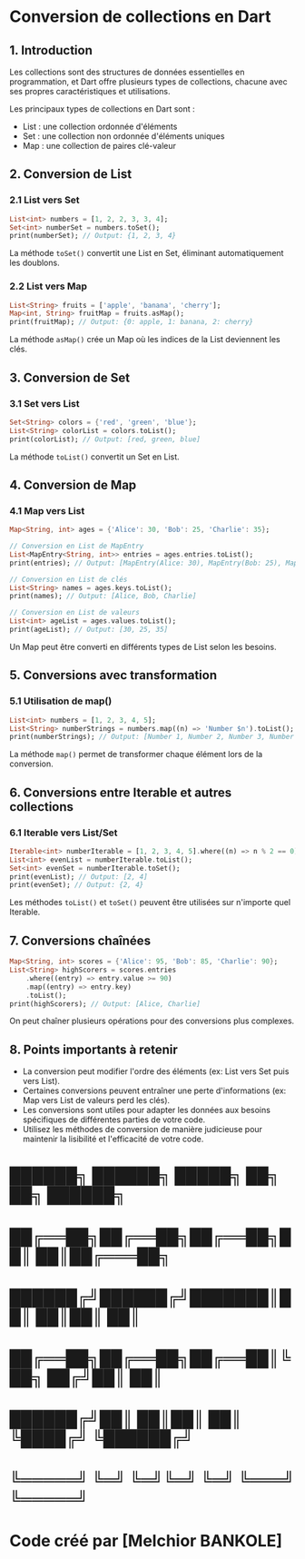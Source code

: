# Conversion de collections en Dart

## 1. Introduction

Les collections sont des structures de données essentielles en programmation, et Dart offre plusieurs types de collections, chacune avec ses propres caractéristiques et utilisations.

Les principaux types de collections en Dart sont :
- List : une collection ordonnée d'éléments
- Set : une collection non ordonnée d'éléments uniques
- Map : une collection de paires clé-valeur

## 2. Conversion de List

### 2.1 List vers Set

```dart
List<int> numbers = [1, 2, 2, 3, 3, 4];
Set<int> numberSet = numbers.toSet();
print(numberSet); // Output: {1, 2, 3, 4}
```

La méthode `toSet()` convertit une List en Set, éliminant automatiquement les doublons.

### 2.2 List vers Map

```dart
List<String> fruits = ['apple', 'banana', 'cherry'];
Map<int, String> fruitMap = fruits.asMap();
print(fruitMap); // Output: {0: apple, 1: banana, 2: cherry}
```

La méthode `asMap()` crée un Map où les indices de la List deviennent les clés.

## 3. Conversion de Set

### 3.1 Set vers List

```dart
Set<String> colors = {'red', 'green', 'blue'};
List<String> colorList = colors.toList();
print(colorList); // Output: [red, green, blue]
```

La méthode `toList()` convertit un Set en List.

## 4. Conversion de Map

### 4.1 Map vers List

```dart
Map<String, int> ages = {'Alice': 30, 'Bob': 25, 'Charlie': 35};

// Conversion en List de MapEntry
List<MapEntry<String, int>> entries = ages.entries.toList();
print(entries); // Output: [MapEntry(Alice: 30), MapEntry(Bob: 25), MapEntry(Charlie: 35)]

// Conversion en List de clés
List<String> names = ages.keys.toList();
print(names); // Output: [Alice, Bob, Charlie]

// Conversion en List de valeurs
List<int> ageList = ages.values.toList();
print(ageList); // Output: [30, 25, 35]
```

Un Map peut être converti en différents types de List selon les besoins.

## 5. Conversions avec transformation

### 5.1 Utilisation de map()

```dart
List<int> numbers = [1, 2, 3, 4, 5];
List<String> numberStrings = numbers.map((n) => 'Number $n').toList();
print(numberStrings); // Output: [Number 1, Number 2, Number 3, Number 4, Number 5]
```

La méthode `map()` permet de transformer chaque élément lors de la conversion.

## 6. Conversions entre Iterable et autres collections

### 6.1 Iterable vers List/Set

```dart
Iterable<int> numberIterable = [1, 2, 3, 4, 5].where((n) => n % 2 == 0);
List<int> evenList = numberIterable.toList();
Set<int> evenSet = numberIterable.toSet();
print(evenList); // Output: [2, 4]
print(evenSet); // Output: {2, 4}
```

Les méthodes `toList()` et `toSet()` peuvent être utilisées sur n'importe quel Iterable.

## 7. Conversions chaînées

```dart
Map<String, int> scores = {'Alice': 95, 'Bob': 85, 'Charlie': 90};
List<String> highScorers = scores.entries
    .where((entry) => entry.value >= 90)
    .map((entry) => entry.key)
    .toList();
print(highScorers); // Output: [Alice, Charlie]
```

On peut chaîner plusieurs opérations pour des conversions plus complexes.

## 8. Points importants à retenir

- La conversion peut modifier l'ordre des éléments (ex: List vers Set puis vers List).
- Certaines conversions peuvent entraîner une perte d'informations (ex: Map vers List de valeurs perd les clés).
- Les conversions sont utiles pour adapter les données aux besoins spécifiques de différentes parties de votre code.
- Utilisez les méthodes de conversion de manière judicieuse pour maintenir la lisibilité et l'efficacité de votre code.



#  ██████╗ ██████╗  █████╗ ██╗   ██╗ ██████╗ 
#  ██╔══██╗██╔══██╗██╔══██╗██║   ██║██╔═══██╗
#  ██████╔╝██████╔╝███████║██║   ██║██║   ██║
#  ██╔══██╗██╔══██╗██╔══██║╚██╗ ██╔╝██║   ██║
#  ██████╔╝██║  ██║██║  ██║ ╚████╔╝ ╚██████╔╝
#  ╚═════╝ ╚═╝  ╚═╝╚═╝  ╚═╝  ╚═══╝   ╚═════╝ 
 
# Code créé par [Melchior BANKOLE]

